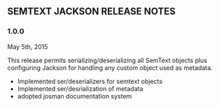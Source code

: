 
## SEMTEXT JACKSON RELEASE NOTES

### 1.0.0

May 5th, 2015

This release permits serializing/deserializing all SemText objects plus configuring Jackson for handling any custom object used as metadata.

- Implemented ser/deserializers for semtext objects
- Implemented ser/desrialization of metadata
- adopted josman documentation system